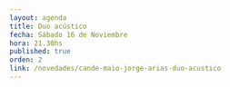 ```yaml
---
layout: agenda
title: Duo acústico
fecha: Sábado 16 de Noviembre
hora: 21.30hs
published: true
orden: 2
link: /novedades/cande-maio-jorge-arias-duo-acustico
---
```

